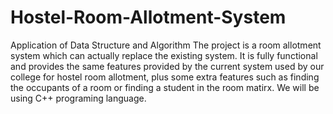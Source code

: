 # Hostel-Room-Allotment-System
Application of Data Structure and Algorithm
The project is a room allotment system which can actually replace the existing system. It is fully functional and provides the same features provided by the current system used by our college for hostel room allotment, plus some extra features such as finding the occupants of a room or finding a student in the room matirx. We will be using C++ programing language. 

